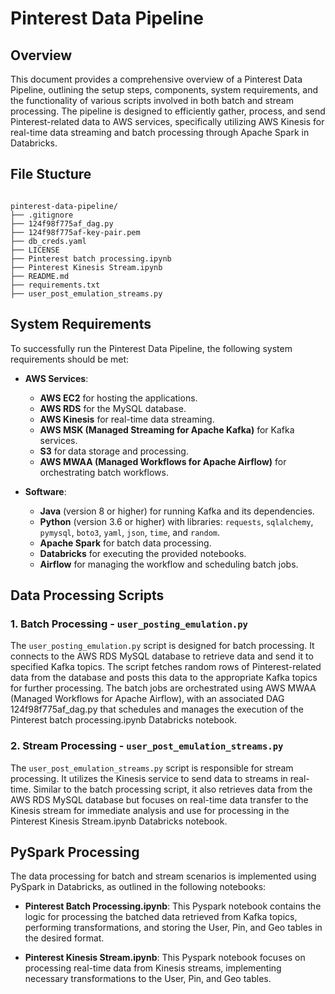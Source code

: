 # Pinterest Data Pipeline

## Overview

This document provides a comprehensive overview of a Pinterest Data Pipeline, outlining the setup steps, components, system requirements, and the functionality of various scripts involved in both batch and stream processing. The pipeline is designed to efficiently gather, process, and send Pinterest-related data to AWS services, specifically utilizing AWS Kinesis for real-time data streaming and batch processing through Apache Spark in Databricks.



## File Stucture
```plaintext

pinterest-data-pipeline/
├── .gitignore
├── 124f98f775af_dag.py
├── 124f98f775af-key-pair.pem
├── db_creds.yaml
├── LICENSE
├── Pinterest batch processing.ipynb
├── Pinterest Kinesis Stream.ipynb
├── README.md
├── requirements.txt
├── user_post_emulation_streams.py

```


## System Requirements

To successfully run the Pinterest Data Pipeline, the following system requirements should be met:

- **AWS Services**:
  - **AWS EC2** for hosting the applications.
  - **AWS RDS** for the MySQL database.
  - **AWS Kinesis** for real-time data streaming.
  - **AWS MSK (Managed Streaming for Apache Kafka)** for Kafka services.
  - **S3** for data storage and processing.
  - **AWS MWAA (Managed Workflows for Apache Airflow)** for orchestrating batch workflows.

- **Software**:
  - **Java** (version 8 or higher) for running Kafka and its dependencies.
  - **Python** (version 3.6 or higher) with libraries: `requests`, `sqlalchemy`, `pymysql`, `boto3`, `yaml`, `json`, `time`, and `random`.
  - **Apache Spark** for batch data processing.
  - **Databricks** for executing the provided notebooks.
  - **Airflow** for managing the workflow and scheduling batch jobs.


## Data Processing Scripts

### 1. Batch Processing - `user_posting_emulation.py`
The `user_posting_emulation.py` script is designed for batch processing. It connects to the AWS RDS MySQL database to retrieve data and send it to specified Kafka topics. The script fetches random rows of Pinterest-related data from the database and posts this data to the appropriate Kafka topics for further processing. The batch jobs are orchestrated using AWS MWAA (Managed Workflows for Apache Airflow), with an associated DAG 124f98f775af_dag.py that schedules and manages the execution of the Pinterest batch processing.ipynb Databricks notebook.

### 2. Stream Processing - `user_post_emulation_streams.py`
The `user_post_emulation_streams.py` script is responsible for stream processing. It utilizes the Kinesis service to send data to streams in real-time. Similar to the batch processing script, it also retrieves data from the AWS RDS MySQL database but focuses on real-time data transfer to the Kinesis stream for immediate analysis and use for processing in the Pinterest Kinesis Stream.ipynb Databricks notebook.

## PySpark Processing
The data processing for batch and stream scenarios is implemented using PySpark in Databricks, as outlined in the following notebooks:

- **Pinterest Batch Processing.ipynb**: This Pyspark notebook contains the logic for processing the batched data retrieved from Kafka topics, performing transformations, and storing the User, Pin, and Geo tables in the desired format.
  
- **Pinterest Kinesis Stream.ipynb**: This Pyspark notebook focuses on processing real-time data from Kinesis streams, implementing necessary transformations to the User, Pin, and Geo tables.
